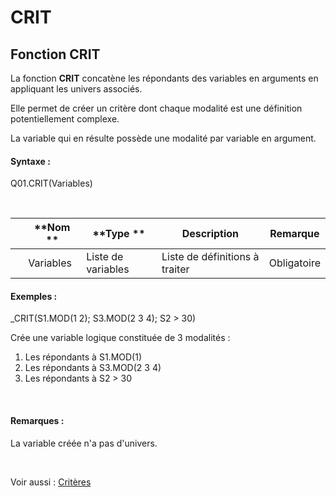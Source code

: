 # CRIT

## Fonction CRIT

La fonction **CRIT** concatène les répondants des variables en arguments en appliquant les univers associés.

Elle permet de créer un critère dont chaque modalité est une définition potentiellement complexe.

La variable qui en résulte possède une modalité par variable en argument.

#### Syntaxe :&nbsp;

Q01.CRIT(Variables)

&nbsp;

| &nbsp; | **Nom ** | **Type ** | **Description** | **Remarque** |
| --- | --- | --- | --- | --- |
| &nbsp; | Variables | Liste de variables | Liste de définitions à traiter | Obligatoire |


#### Exemples :

\_CRIT(S1.MOD(1 2); S3.MOD(2 3 4); S2 \> 30)

Crée une variable logique constituée de 3 modalités :

1. Les répondants à S1.MOD(1)
1. Les répondants à S3.MOD(2 3 4)
1. Les répondants à S2 \> 30

&nbsp;

#### Remarques :

La variable créée n'a pas d'univers.

&nbsp;

Voir aussi : [Critères](<Creerdescriteresoubannieres1.md>)
